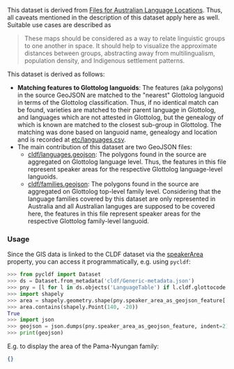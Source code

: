 
This dataset is derived from [Files for Australian Language Locations](https://doi.org/10.5281/zenodo.4898185).
Thus, all caveats mentioned in the description of this dataset apply here as well. Suitable use
cases are described as

> These maps should be considered as a way to relate linguistic groups to one another in space. It 
> should help to visualize the approximate distances between groups, abstracting away from 
> multilingualism, population density, and Indigenous settlement patterns.

This dataset is derived as follows:

- **Matching features to Glottolog languoids**: The features (aka polygons) in the source GeoJSON
  are matched to the "nearest" Glottolog languoid in terms of the Glottolog classification. Thus,
  if no identical match can be found, varieties are matched to their parent language in Glottolog,
  and languages which are not attested in Glottolog, but the genealogy of which is known are matched
  to the closest sub-group in Glottolog. The matching was done based on languoid name, genealogy and
  location and is recorded at [etc/languages.csv](etc/languages.csv).
- The main contribution of this dataset are two GeoJSON files:
  - [cldf/languages.geojson](cldf/languages.geojson): The polygons found in the source are
    aggregated on Glottolog language level. Thus, the features in this file represent speaker areas
    for the respective Glottolog language-level languoids.
  - [cldf/families.geojson](cldf/families.geojson): The polygons found in the source are
    aggregated on Glottolog top-level family level. Considering that the language families covered
    by this dataset are only represented in Australia and all Australian languges are supposed to
    be covered here, the features in this file represent speaker areas for the respective Glottolog
    family-level languoid.


### Usage

Since the GIS data is linked to the CLDF dataset via the [speakerArea](https://github.com/cldf/cldf/tree/master/components/languages#speaker-area)
property, you can access it programmatically, e.g. using `pycldf`:

```python
>>> from pycldf import Dataset
>>> ds = Dataset.from_metadata('cldf/Generic-metadata.json')
>>> pny = [l for l in ds.objects('LanguageTable') if l.cldf.glottocode == 'pama1250'][0]
>>> import shapely
>>> area = shapely.geometry.shape(pny.speaker_area_as_geojson_feature['geometry'])
>>> area.contains(shapely.Point(140, -20))
True
>>> import json
>>> geojson = json.dumps(pny.speaker_area_as_geojson_feature, indent=2)
>>> print(geojson)
```

E.g. to display the area of the Pama-Nyungan family:

```geojson
{}
```